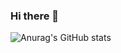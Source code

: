 ### Hi there 👋

![Anurag's GitHub stats](https://github-readme-stats.vercel.app/api?username=HumanHyeon&show_icons=true&theme=radical)

<!--
**HumanHyeon/HumanHyeon** is a ✨ _special_ ✨ repository because its `README.md` (this file) appears on your GitHub profile.

Here are some ideas to get you started:

- 🔭 I’m currently working on ...
- 🌱 I’m currently learning ...
- 👯 I’m looking to collaborate on ...
- 🤔 I’m looking for help with ...
- 💬 Ask me about ...
- 📫 How to reach me: ...
- 😄 Pronouns: ...
- ⚡ Fun fact: ...
-->
